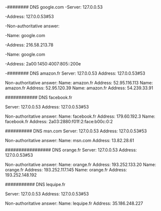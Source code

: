 -########  DNS google.com
-Server:         127.0.0.53

-Address:        127.0.0.53#53

-Non-authoritative answer:

-Name:   google.com

-Address: 216.58.213.78

-Name:   google.com

-Address: 2a00:1450:4007:805::200e

-########  DNS amazon.fr
Server:         127.0.0.53
Address:        127.0.0.53#53

Non-authoritative answer:
Name:   amazon.fr
Address: 52.95.116.113
Name:   amazon.fr
Address: 52.95.120.39
Name:   amazon.fr
Address: 54.239.33.91

############ DNS facebook.fr

Server:         127.0.0.53
Address:        127.0.0.53#53

Non-authoritative answer:
Name:   facebook.fr
Address: 179.60.192.3
Name:   facebook.fr
Address: 2a03:2880:f01f:2:face:b00c:0:2

########## DNS msn.com
Server:         127.0.0.53
Address:        127.0.0.53#53

Non-authoritative answer:
Name:   msn.com
Address: 13.82.28.61

################# DNS orange.fr
Server:         127.0.0.53
Address:        127.0.0.53#53

Non-authoritative answer:
Name:   orange.fr
Address: 193.252.133.20
Name:   orange.fr
Address: 193.252.117.145
Name:   orange.fr
Address: 193.252.148.192

########### DNS lequipe.fr

Server:         127.0.0.53
Address:        127.0.0.53#53

Non-authoritative answer:
Name:   lequipe.fr
Address: 35.186.248.227
